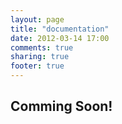 ```yaml
---
layout: page
title: "documentation"
date: 2012-03-14 17:00
comments: true
sharing: true
footer: true
---
```

## Comming Soon!